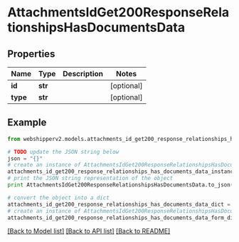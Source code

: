 # AttachmentsIdGet200ResponseRelationshipsHasDocumentsData


## Properties
Name | Type | Description | Notes
------------ | ------------- | ------------- | -------------
**id** | **str** |  | [optional] 
**type** | **str** |  | [optional] 

## Example

```python
from webshipperv2.models.attachments_id_get200_response_relationships_has_documents_data import AttachmentsIdGet200ResponseRelationshipsHasDocumentsData

# TODO update the JSON string below
json = "{}"
# create an instance of AttachmentsIdGet200ResponseRelationshipsHasDocumentsData from a JSON string
attachments_id_get200_response_relationships_has_documents_data_instance = AttachmentsIdGet200ResponseRelationshipsHasDocumentsData.from_json(json)
# print the JSON string representation of the object
print AttachmentsIdGet200ResponseRelationshipsHasDocumentsData.to_json()

# convert the object into a dict
attachments_id_get200_response_relationships_has_documents_data_dict = attachments_id_get200_response_relationships_has_documents_data_instance.to_dict()
# create an instance of AttachmentsIdGet200ResponseRelationshipsHasDocumentsData from a dict
attachments_id_get200_response_relationships_has_documents_data_form_dict = attachments_id_get200_response_relationships_has_documents_data.from_dict(attachments_id_get200_response_relationships_has_documents_data_dict)
```
[[Back to Model list]](../README.md#documentation-for-models) [[Back to API list]](../README.md#documentation-for-api-endpoints) [[Back to README]](../README.md)


